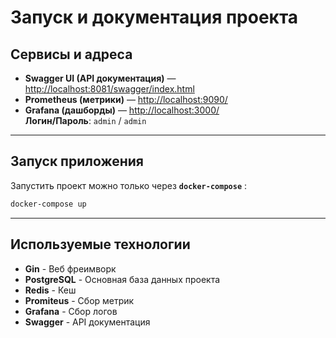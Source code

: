 # Запуск и документация проекта

##  Сервисы и адреса

- **Swagger UI (API документация)** — [http://localhost:8081/swagger/index.html](http://localhost:8081/swagger/index.html)
- **Prometheus (метрики)** — [http://localhost:9090/](http://localhost:9090/)
- **Grafana (дашборды)** — [http://localhost:3000/](http://localhost:3000/)  
  **Логин/Пароль**: `admin` / `admin`

---

## Запуск приложения

Запустить проект можно только через **`docker-compose`** :

   ```bash
   docker-compose up
   ```

---

## Используемые технологии
- **Gin** - Веб фреимворк
- **PostgreSQL** - Основная база данных проекта
- **Redis** - Кеш
- **Promiteus** - Сбор метрик
- **Grafana** - Сбор логов
- **Swagger** - API документация
